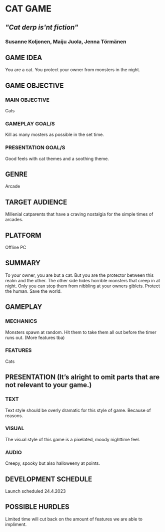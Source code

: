 # **CAT GAME**

## *"Cat derp is'nt fiction"*

### Susanne Koljonen, Maiju Juola, Jenna Törmänen



## GAME IDEA

You are a cat. You protect your owner from monsters in the night.


## GAME OBJECTIVE
	
### MAIN OBJECTIVE

Cats


### GAMEPLAY GOAL/S

Kill as many mosters as possible in the set time.

### PRESENTATION GOAL/S

Good feels with cat themes and a soothing theme.


## GENRE

Arcade


## TARGET AUDIENCE

Millenial catparents that have a craving nostalgia for the simple times of arcades.


## PLATFORM

Offline PC


## SUMMARY

To your owner, you are but a cat. But you are the protector between this realm and the other. The other side hides horrible monsters that creep in at night. Only you can stop them from nibbling at your owners giblets. Protect the human. Save the world.


## GAMEPLAY
	
### MECHANICS

Monsters spawn at random. Hit them to take them all out before the timer runs out. (More features tba) 
	
### FEATURES

Cats


## PRESENTATION (It’s alright to omit parts that are not relevant to your game.)
	
### TEXT	

Text style should be overly dramatic for this style of game. Because of reasons. 
	
### VISUAL

The visual style of this game is a pixelated, moody nighttime feel.
	
### AUDIO

Creepy, spooky but also halloweeny at points.

## DEVELOPMENT SCHEDULE

Launch scheduled 24.4.2023


## POSSIBLE HURDLES

Limited time will cut back on the amount of features we are able to impliment.
